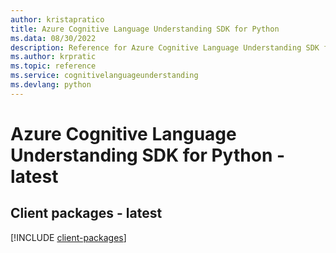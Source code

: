```yaml
---
author: kristapratico
title: Azure Cognitive Language Understanding SDK for Python
ms.data: 08/30/2022
description: Reference for Azure Cognitive Language Understanding SDK for Python
ms.author: krpratic
ms.topic: reference
ms.service: cognitivelanguageunderstanding
ms.devlang: python
---
```

# Azure Cognitive Language Understanding SDK for Python - latest

## Client packages - latest
[!INCLUDE [client-packages](cognitive-language-understanding-client-index.md)]